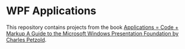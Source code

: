 # WPF Applications

This repository contains projects from the book [Applications = Code + Markup
A Guide to the Microsoft Windows Presentation Foundation by Charles Petzold](http://www.charlespetzold.com/wpf/).